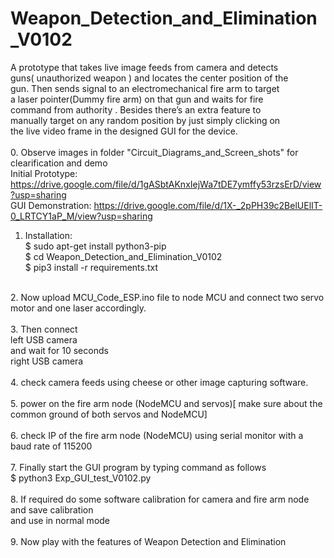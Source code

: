# Weapon_Detection_and_Elimination_V0102<br>
  <t> A prototype that takes live image feeds from camera and detects <br>
  <t> guns( unauthorized weapon ) and locates the center position of the <br>
  <t> gun. Then sends signal to an electromechanical fire arm to target <br>
  <t> a laser pointer(Dummy fire arm) on that gun and waits for fire <br>
  <t> command from authority . Besides there’s an extra feature to <br>
  <t> manually target on any  random position by just simply clicking on <br>
  <t> the live video frame in the designed GUI for the device.<br>
  <br>
0. Observe images in folder "Circuit_Diagrams_and_Screen_shots" for clearification and demo <br>
  <t> Initial Prototype: https://drive.google.com/file/d/1gASbtAKnxIejWa7tDE7ymffy53rzsErD/view?usp=sharing <br>
  <t> GUI Demonstration: https://drive.google.com/file/d/1X-_2pPH39c2BelUElIT-0_LRTCY1aP_M/view?usp=sharing <br>
1. Installation: <br>
  <t> $ sudo apt-get install python3-pip <br>
  <t> $ cd Weapon_Detection_and_Elimination_V0102 <br>
  <t> $ pip3 install -r requirements.txt <br>
<br>
2. Now upload MCU_Code_ESP.ino file to node MCU and connect two servo motor and one laser accordingly.<br>
<br>
3. Then connect <br>
    left USB camera<br>
  and wait for 10 seconds<br>
    right USB camera<br>
<br>
4. check camera feeds using cheese or other image capturing software.<br>
<br>
5. power on the fire arm node (NodeMCU and servos)[ make sure about the common ground of both servos and NodeMCU]<br>
<br>
6. check IP of the fire arm node (NodeMCU) using serial monitor with a baud rate of 115200<br>
<br>
7. Finally start the GUI program by typing command as follows <br>
  <t> $ python3 Exp_GUI_test_V0102.py<br>
<br>
8. If required do some software calibration for camera and fire arm node and save calibration <br>
   and use in normal mode<br>
<br>
9. Now play with the features of Weapon Detection and Elimination<br>
